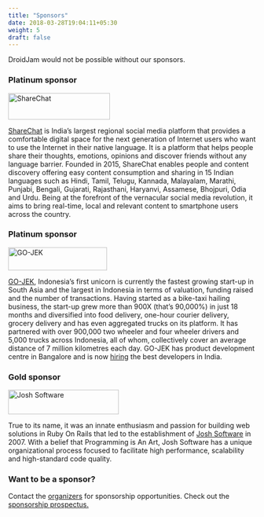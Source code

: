 ```yaml
---
title: "Sponsors"
date: 2018-03-28T19:04:11+05:30
weight: 5
draft: false
---
```


DroidJam would not be possible without our sponsors. 

### Platinum sponsor

<img alt="ShareChat" src="/images/sharechat.svg" width="207" height="54" >

<a href="https://sharechat.com/">ShareChat</a> is India’s largest regional social media platform that provides a comfortable digital space for the next generation of Internet users who want to use the Internet in their native language. It is a platform that helps people share their thoughts, emotions, opinions and discover friends without any language barrier. Founded in 2015, ShareChat enables people and content discovery offering easy content consumption and sharing in 15 Indian languages such as Hindi, Tamil, Telugu, Kannada, Malayalam, Marathi, Punjabi, Bengali, Gujarati, Rajasthani, Haryanvi, Assamese, Bhojpuri, Odia and Urdu. Being at the forefront of the vernacular social media revolution, it aims to bring real-time, local and relevant content to smartphone users across the country.

### Platinum sponsor

<img alt="GO-JEK" src="/images/gojek.svg" width="201" height="47" >

<a href="http://www.gojek.io/">GO-JEK</a>, Indonesia’s first unicorn is currently the fastest growing start-up in South Asia and the largest in Indonesia in terms of valuation, funding raised and the number of transactions. Having started as a bike-taxi hailing business, the start-up grew more than 900X (that’s 90,000%) in just 18 months and diversified into food delivery, one-hour courier delivery, grocery delivery and has even aggregated trucks on its platform. It has partnered with over 900,000 two wheeler and four wheeler drivers and 5,000 trucks across Indonesia, all of whom, collectively cover an average distance of 7 million kilometres each day. GO-JEK has product development centre in Bangalore and is now <a href="http://www.gojek.io/careers/">hiring</a> the best developers in India.

### Gold sponsor

<img alt="Josh Software" src="/images/josh.png" width="225" height="50" >

True to its name, it was an innate enthusiasm and passion for building web solutions in Ruby On Rails that led to the establishment of <a href="https://joshsoftware.com">Josh Software</a> in 2007. With a belief that Programming is An Art, Josh Software has a unique organizational process focused to facilitate high performance, scalability and high-standard code quality.


### Want to be a sponsor?
Contact the <a href="/#organizers">organizers</a> for sponsorship opportunities. Check out the <a href="/docs/droidjam_sponsorship_prospectus.pdf">sponsorship prospectus.</a>
